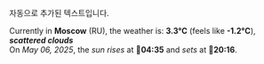 
자동으로 추가된 텍스트입니다.

<!--START_SECTION:weather:moscow-->
Currently in **Moscow** (RU), the weather is: **3.3°C** (feels like **-1.2°C**), ***scattered clouds***<br/>
On *May 06, 2025*, the *sun rises* at 🌅**04:35** and *sets* at 🌇**20:16**.
<!--END_SECTION:weather-->

